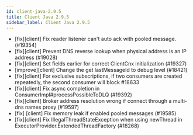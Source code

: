 ```yaml
---
id: client-java-2.9.5
title: Client Java 2.9.5
sidebar_label: Client Java 2.9.5
---
```


* [fix][client] Fix reader listener can't auto ack with pooled message. (#19354)
* [fix][client] Prevent DNS reverse lookup when physical address is an IP address (#19028)
* [fix][client] Set fields earlier for correct ClientCnx initialization (#19327)
* [improve][client] Change the get lastMessageId to debug level (#18421)
* [fix][client] For exclusive subscriptions, if two consumers are created repeatedly, the second consumer will block #18633
* [fix][client] Fix async completion in ConsumerImpl#processPossibleToDLQ (#19392)
* [fix][client] Broker address resolution wrong if connect through a multi-dns names proxy (#19597)
* [fix] [client] Fix memory leak if enabled pooled messages (#19585)
* [fix][client] Fix IllegalThreadStateException when using newThread in ExecutorProvider.ExtendedThreadFactory (#18268)
